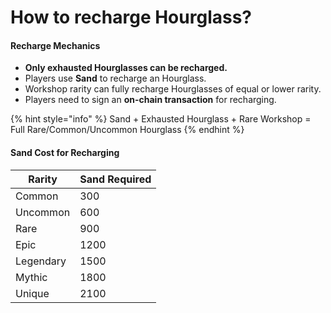 # How to recharge Hourglass?

#### **Recharge Mechanics**

* **Only exhausted Hourglasses can be recharged.**
* Players use **Sand** to recharge an Hourglass.
* Workshop rarity can fully recharge Hourglasses of equal or lower rarity.
* Players need to sign an **on-chain transaction** for recharging.

{% hint style="info" %}
Sand + Exhausted Hourglass + Rare Workshop = Full Rare/Common/Uncommon Hourglass
{% endhint %}

#### **Sand Cost for Recharging**

| Rarity    | Sand Required |
| --------- | ------------- |
| Common    | 300           |
| Uncommon  | 600           |
| Rare      | 900           |
| Epic      | 1200          |
| Legendary | 1500          |
| Mythic    | 1800          |
| Unique    | 2100          |
